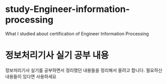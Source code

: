 # study-Engineer-information-processing

What I studied about certification of Engineer Information Processing

# 정보처리기사 실기 공부 내용

정보처리기사 실기를 공부하면서 정리했던 내용들을 정리해서 올려고 합니다. 필요하신 내용들이 있다면 사용하세요

